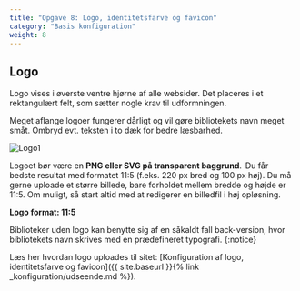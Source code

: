 ```yaml
---
title: "Opgave 8: Logo, identitetsfarve og favicon"
category: "Basis konfiguration"
weight: 8
---
```


## Logo

Logo vises i øverste ventre hjørne af alle websider. Det placeres i et rektangulært felt, som sætter nogle krav til udformningen. 

Meget aflange logoer fungerer dårligt og vil gøre bibliotekets navn meget småt. Ombryd evt. teksten i to dæk for bedre læsbarhed.

![Logo1](https://github.com/danskernesdigitalebibliotek/folkebibliotekernes_cms_manual/assets/1641342/2e9b1a4a-e230-4c40-b7ef-3cce79bda76d)

Logoet bør være en **PNG eller SVG på transparent baggrund**. 
Du får bedste resultat med formatet 11:5 (f.eks. 220 px bred og 100 px høj). Du må gerne uploade et større billede, bare forholdet mellem bredde og højde er 11:5. Om muligt, så start altid med at redigerer en billedfil i høj opløsning.

**Logo format: 11:5** 

Biblioteker uden logo kan benytte sig af en såkaldt fall back-version, hvor bibliotekets navn skrives med en prædefineret typografi. 
{:notice}

Læs her hvordan logo uploades til sitet: [Konfiguration af logo, identitetsfarve og favicon]({{ site.baseurl }}{% link _konfiguration/udseende.md %}). 
